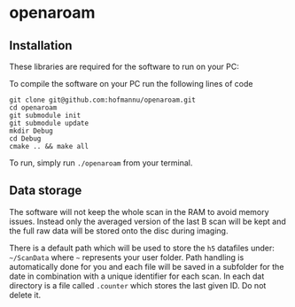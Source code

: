 # openaroam

## Installation
These libraries are required for the software to run on your PC:

To compile the software on your PC run the following lines of code
```
git clone git@github.com:hofmannu/openaroam.git
cd openaroam
git submodule init
git submodule update
mkdir Debug
cd Debug
cmake .. && make all
```

To run, simply run `./openaroam` from your terminal.

## Data storage
The software will not keep the whole scan in the RAM to avoid memory issues. Instead only the averaged version of the last B scan will be kept and the full raw data will be stored onto the disc during imaging.

There is a default path which will be used to store the `h5` datafiles under: `~/ScanData` where `~` represents your user folder. Path handling is automatically done for you and each file will be saved in a subfolder for the date in combination with a unique identifier for each scan. In each dat directory is a file called `.counter` which stores the last given ID. Do not delete it.
